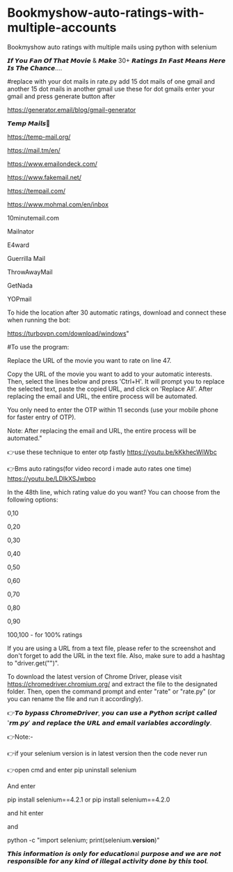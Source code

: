 # Bookmyshow-auto-ratings-with-multiple-accounts
Bookmyshow auto ratings with multiple mails using python with selenium


𝙄𝙛 𝙔𝙤𝙪 𝙁𝙖𝙣 𝙊𝙛 𝙏𝙝𝙖𝙩 𝙈𝙤𝙫𝙞𝙚 & 𝙈𝙖𝙠𝙚 30+ 𝙍𝙖𝙩𝙞𝙣𝙜𝙨 𝙄𝙣 𝙁𝙖𝙨𝙩 𝙈𝙚𝙖𝙣𝙨 𝙃𝙚𝙧𝙚 𝙄𝙨 𝙏𝙝𝙚 𝘾𝙝𝙖𝙣𝙘𝙚....

#replace with your dot mails in rate.py add 15 dot mails of one gmail and another 15 dot mails in another gmail use 
these for dot gmails enter your gmail and press generate button after

https://generator.email/blog/gmail-generator 

𝙏𝙚𝙢𝙥 𝙈𝙖𝙞𝙡𝙨📧

https://temp-mail.org/

https://mail.tm/en/

https://www.emailondeck.com/

https://www.fakemail.net/

https://tempail.com/

https://www.mohmal.com/en/inbox

10minutemail.com

Mailnator

E4ward

Guerrilla Mail

ThrowAwayMail

GetNada

YOPmail

To hide the location after 30 automatic ratings, download and connect these when running the bot:

https://turbovpn.com/download/windows"

#To use the program:

Replace the URL of the movie you want to rate on line 47.

Copy the URL of the movie you want to add to your automatic interests. Then, select the lines below and press 'Ctrl+H'. It will prompt you to replace the selected text, paste the copied URL, and click on 'Replace All'. After replacing the email and URL, the entire process will be automated.

You only need to enter the OTP within 11 seconds (use your mobile phone for faster entry of OTP).

Note: After replacing the email and URL, the entire process will be automated."

👉use these technique to enter otp fastly
https://youtu.be/kKkhecWiWbc

👉Bms auto ratings(for video record i made auto rates one time)
https://youtu.be/LDIkXSJwbpo

In the 48th line, which rating value do you want? You can choose from the following options:

0,10

0,20

0,30

0,40

0,50

0,60

0,70

0,80

0,90

100,100 - for 100% ratings

If you are using a URL from a text file, please refer to the screenshot and don't forget to add the URL in the text file. Also, make sure to add a hashtag to "driver.get("")".

To download the latest version of Chrome Driver, please visit https://chromedriver.chromium.org/ and extract the file to the designated folder. Then, open the command prompt and enter "rate" or "rate.py" (or you can rename the file and run it accordingly).

👉𝙏𝙤 𝙗𝙮𝙥𝙖𝙨𝙨 𝘾𝙝𝙧𝙤𝙢𝙚𝘿𝙧𝙞𝙫𝙚𝙧, 𝙮𝙤𝙪 𝙘𝙖𝙣 𝙪𝙨𝙚 𝙖 𝙋𝙮𝙩𝙝𝙤𝙣 𝙨𝙘𝙧𝙞𝙥𝙩 𝙘𝙖𝙡𝙡𝙚𝙙 '𝙧𝙢.𝙥𝙮' 𝙖𝙣𝙙 𝙧𝙚𝙥𝙡𝙖𝙘𝙚 𝙩𝙝𝙚 𝙐𝙍𝙇 𝙖𝙣𝙙 𝙚𝙢𝙖𝙞𝙡 𝙫𝙖𝙧𝙞𝙖𝙗𝙡𝙚𝙨 𝙖𝙘𝙘𝙤𝙧𝙙𝙞𝙣𝙜𝙡𝙮.

👉Note:-

👉if your selenium version is in latest version then 
the code never run 

👉open cmd and enter pip uninstall selenium

And enter 

pip install selenium==4.2.1
or
pip install selenium==4.2.0

and hit enter 

and 

python -c "import selenium; print(selenium.__version__)"
<to check the current version of selenium>

𝙏𝙝𝙞𝙨 𝙞𝙣𝙛𝙤𝙧𝙢𝙖𝙩𝙞𝙤𝙣 𝙞𝙨 𝙤𝙣𝙡𝙮 𝙛𝙤𝙧 𝙚𝙙𝙪𝙘𝙖𝙩𝙞𝙤𝙣al 𝙥𝙪𝙧𝙥𝙤𝙨𝙚 𝙖𝙣𝙙 𝙬𝙚 𝙖𝙧𝙚 𝙣𝙤𝙩 𝙧𝙚𝙨𝙥𝙤𝙣𝙨𝙞𝙗𝙡𝙚 𝙛𝙤𝙧 𝙖𝙣𝙮 𝙠𝙞𝙣𝙙 𝙤𝙛 𝙞𝙡𝙡𝙚𝙜𝙖𝙡 𝙖𝙘𝙩𝙞𝙫𝙞𝙩𝙮 𝙙𝙤𝙣𝙚 𝙗𝙮 𝙩𝙝𝙞𝙨 𝙩𝙤𝙤𝙡.

